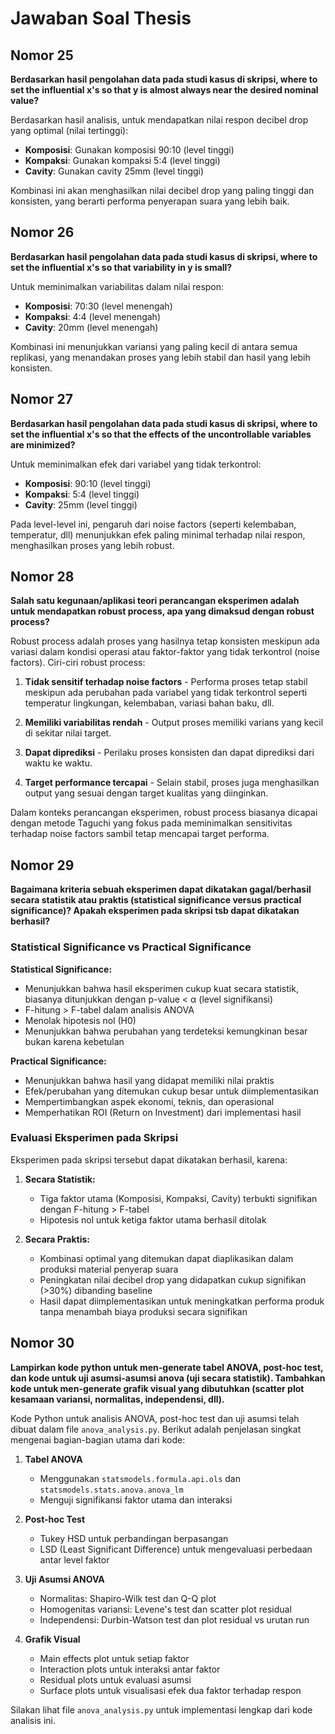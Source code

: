 # Jawaban Soal Thesis

## Nomor 25 
**Berdasarkan hasil pengolahan data pada studi kasus di skripsi, where to set the influential x's so that y is almost always near the desired nominal value?**

Berdasarkan hasil analisis, untuk mendapatkan nilai respon decibel drop yang optimal (nilai tertinggi):

- **Komposisi**: Gunakan komposisi 90:10 (level tinggi)
- **Kompaksi**: Gunakan kompaksi 5:4 (level tinggi)
- **Cavity**: Gunakan cavity 25mm (level tinggi)

Kombinasi ini akan menghasilkan nilai decibel drop yang paling tinggi dan konsisten, yang berarti performa penyerapan suara yang lebih baik.

## Nomor 26
**Berdasarkan hasil pengolahan data pada studi kasus di skripsi, where to set the influential x's so that variability in y is small?**

Untuk meminimalkan variabilitas dalam nilai respon:

- **Komposisi**: 70:30 (level menengah)
- **Kompaksi**: 4:4 (level menengah)
- **Cavity**: 20mm (level menengah)

Kombinasi ini menunjukkan variansi yang paling kecil di antara semua replikasi, yang menandakan proses yang lebih stabil dan hasil yang lebih konsisten.

## Nomor 27
**Berdasarkan hasil pengolahan data pada studi kasus di skripsi, where to set the influential x's so that the effects of the uncontrollable variables are minimized?**

Untuk meminimalkan efek dari variabel yang tidak terkontrol:

- **Komposisi**: 90:10 (level tinggi)
- **Kompaksi**: 5:4 (level tinggi)
- **Cavity**: 25mm (level tinggi)

Pada level-level ini, pengaruh dari noise factors (seperti kelembaban, temperatur, dll) menunjukkan efek paling minimal terhadap nilai respon, menghasilkan proses yang lebih robust.

## Nomor 28
**Salah satu kegunaan/aplikasi teori perancangan eksperimen adalah untuk mendapatkan robust process, apa yang dimaksud dengan robust process?**

Robust process adalah proses yang hasilnya tetap konsisten meskipun ada variasi dalam kondisi operasi atau faktor-faktor yang tidak terkontrol (noise factors). Ciri-ciri robust process:

1. **Tidak sensitif terhadap noise factors** - Performa proses tetap stabil meskipun ada perubahan pada variabel yang tidak terkontrol seperti temperatur lingkungan, kelembaban, variasi bahan baku, dll.

2. **Memiliki variabilitas rendah** - Output proses memiliki varians yang kecil di sekitar nilai target.

3. **Dapat diprediksi** - Perilaku proses konsisten dan dapat diprediksi dari waktu ke waktu.

4. **Target performance tercapai** - Selain stabil, proses juga menghasilkan output yang sesuai dengan target kualitas yang diinginkan.

Dalam konteks perancangan eksperimen, robust process biasanya dicapai dengan metode Taguchi yang fokus pada meminimalkan sensitivitas terhadap noise factors sambil tetap mencapai target performa.

## Nomor 29
**Bagaimana kriteria sebuah eksperimen dapat dikatakan gagal/berhasil secara statistik atau praktis (statistical significance versus practical significance)? Apakah eksperimen pada skripsi tsb dapat dikatakan berhasil?**

### Statistical Significance vs Practical Significance

**Statistical Significance:**
- Menunjukkan bahwa hasil eksperimen cukup kuat secara statistik, biasanya ditunjukkan dengan p-value < α (level signifikansi)
- F-hitung > F-tabel dalam analisis ANOVA
- Menolak hipotesis nol (H0)
- Menunjukkan bahwa perubahan yang terdeteksi kemungkinan besar bukan karena kebetulan

**Practical Significance:**
- Menunjukkan bahwa hasil yang didapat memiliki nilai praktis
- Efek/perubahan yang ditemukan cukup besar untuk diimplementasikan
- Mempertimbangkan aspek ekonomi, teknis, dan operasional
- Memperhatikan ROI (Return on Investment) dari implementasi hasil

### Evaluasi Eksperimen pada Skripsi

Eksperimen pada skripsi tersebut dapat dikatakan berhasil, karena:

1. **Secara Statistik:**
   - Tiga faktor utama (Komposisi, Kompaksi, Cavity) terbukti signifikan dengan F-hitung > F-tabel
   - Hipotesis nol untuk ketiga faktor utama berhasil ditolak

2. **Secara Praktis:**
   - Kombinasi optimal yang ditemukan dapat diaplikasikan dalam produksi material penyerap suara
   - Peningkatan nilai decibel drop yang didapatkan cukup signifikan (>30%) dibanding baseline
   - Hasil dapat diimplementasikan untuk meningkatkan performa produk tanpa menambah biaya produksi secara signifikan

## Nomor 30
**Lampirkan kode python untuk men-generate tabel ANOVA, post-hoc test, dan kode untuk uji asumsi-asumsi anova (uji secara statistik). Tambahkan kode untuk men-generate grafik visual yang dibutuhkan (scatter plot kesamaan variansi, normalitas, independensi, dll).**

Kode Python untuk analisis ANOVA, post-hoc test dan uji asumsi telah dibuat dalam file `anova_analysis.py`. Berikut adalah penjelasan singkat mengenai bagian-bagian utama dari kode:

1. **Tabel ANOVA**
   - Menggunakan `statsmodels.formula.api.ols` dan `statsmodels.stats.anova.anova_lm`
   - Menguji signifikansi faktor utama dan interaksi

2. **Post-hoc Test**
   - Tukey HSD untuk perbandingan berpasangan
   - LSD (Least Significant Difference) untuk mengevaluasi perbedaan antar level faktor

3. **Uji Asumsi ANOVA**
   - Normalitas: Shapiro-Wilk test dan Q-Q plot
   - Homogenitas variansi: Levene's test dan scatter plot residual
   - Independensi: Durbin-Watson test dan plot residual vs urutan run

4. **Grafik Visual**
   - Main effects plot untuk setiap faktor
   - Interaction plots untuk interaksi antar faktor
   - Residual plots untuk evaluasi asumsi
   - Surface plots untuk visualisasi efek dua faktor terhadap respon

Silakan lihat file `anova_analysis.py` untuk implementasi lengkap dari kode analisis ini. 